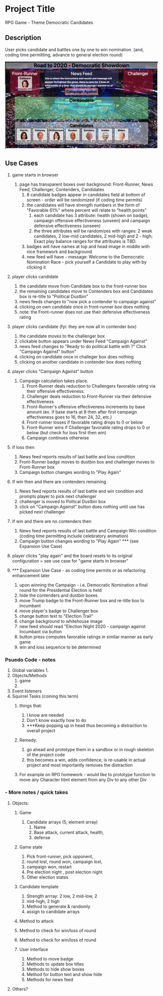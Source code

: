 # Project Title

RPG Game - Theme Democratic Candidates

## Description

User picks candidate and battles one by one to win nomination.
(and, coding time permitting, advance to general election round)

![Democratic Nomination](assets/images/wireframe.png)

## Use Cases

1.  game starts in browser 
    1. page has transparent boxes over background:  Front-Runner, News Feed, Challenger, Contenders, Candidates
        1. 8 candidate badges appear in candidates field at bottom of screen - order will be randomized (if coding time permits)
        2. the candidates will have strength numbers in the form of "Favorable 61%" where percent will relate to "health points"
            1. each candidate has 3 attribute:  health (shown on badge), campaign offensive effectiveness (unseen) and campaign
              defensive effectiveness (unseen) 
            2. the three attributes will be randomizes with ranges:  2 weak candidates, 2 low-mid candidates, 2 mid-high and 2 - high;
              Exact play balance ranges for the attributes is TBD.
        3. badges will have names at top and head image in middle with nice framework and background
        5. new feed will have - message:  Welcome to the Democratic Nomination Race - pick yourself a Candidate to play with by clicking it

2. player clicks candidate
    1. the candidate move from Candidate box to the front-runner box
    2. the remaining candidates move to Contenders box and Candidates box is re-title to "Political Dustbin"
    3. news feeds changes to  "now pick a contender to campaign against"
    4. clicking on own candidate once in front-runner box does nothing
    5. note: the Front-runner does not use their defensive effectiveness rating

3. player clicks candidate (fyi: they are now all in contender box)
    1. the candidate moves to the challenger box
    2. clickable button appears under News Feed "Campaign Against"
    3. news feed changes to "Ready to do political battle with <challenger name>?"  Click "Campaign Against" button"
    4. clicking on candidate once in challeger box does nothing
    4. clicking on another candidate in contender box does nothing

4. player clicks "Campaign Against" button
    1. Campaign calculation takes place.
        1.  Front-Runner deals reduction to Challengers favorable rating via their offensive effectiveness.
        2.  Challenger deals reduction to Front-Runner via their defensive effectiveness
        3.  Front-Runner's offensive effectiveness increments by base amount (ex. if base starts at 8 then after first campaign effectiveness goes to 16, then 24, 32, etc.)
        3.  Front-runner losses if favorable rating drops to 0 or below 
        4.  Front-Runner wins if Challenger favorable rating drops to 0 or below (but check for loss first then win)
        5.  Campaign continues otherwise

  2. If loss then
      1. News feed reports results of last battle and loss condition
      2. Front-Runner badge moves to dustbin box and challenger moves to Front-Runner box
      3. Campaign button changes wording to "Play Again"

  3. If win then and there are contenders remaining
      1. News feed reports results of last battle and win condition and prompts player to pick next challenger
      2. challenger is moved to Poltical Dustbin box
      2. click on "Campaign Against" button does nothing until use has picked next challenger

  4. If win and there are no contenders then 
      1. News feed reports results of last battle and Campaign Win condition (coding time permitting include celebratory animation)
      2. Campaign button changes wording to "Play Again"  *** (see Expansion Use Case)

5. player clicks "play again" and the board resets to its original configuration = see use case for "game starts in browser"

6. *** Expansion Use Case - as coding time permits or as refactoring enhancement later
    1. upon winning the Campaign - i.e. Democratic Nomination a final round for the Presidential Election is held
    2. hide the contenders and dustbin boxes
    3. move Trump badge to the Front-Runner box and re-title box to Incumbant
    4. move player's badge to Challenger box
    5. change button text to "Election Trail"
    6. change background to whitehouse image
    7. new feed should read "Election Night 2020 - campaign against Incumbant via button
    8. button press computes favorable ratings in simliar manner as early game 
    9. win and loss sequence to be determined

### Psuedo Code - notes

1. Global variables
    1. 
2. Objects/Methods
    1. game
    2. 
3. Event listeners
4. Squirrel Tasks (coining this term)   
    1. things that: 
        1. I know are needed
        2. Don't know exactly how to do
        3. ***Keep popping up in head thus becoming a distraction to overall project
    2. Remedy:
        1. go ahead and prototype them in a sandbox or in rough skeleton of the project code
        2. this becomes a win, adds confidence, is re-usable in actual project and most importantly removes the distraction

    1. For example on RPG homework - would like to prototype function to move any Character html element from any Div to any other Div

 ### - More notes / quick takes
1. Objects:
    1. Game
        1. Candidate arrays (5, element array)
            1. Name
            2. Base attack, current attack, health,      
            3. defense
    2. Game state
        1. Pick front-runner, pick opponent, 
        2. round lost, round won, campaign lost, 
        3. campaign won, restart 
        4. Pre election night , post election night 
        5. Other election states
    2. Candidate template 
        1. Strength arrray: 2 low, 2 mid-low, 2 
        2. mid-high, 2 high
        3. Method to generate & randomly      
        4. assign to candidate arrays
    3. Method to attack 
    4. Method to check for win/loss of round
    5. Method to check for win/loss of round

    6. User interface 
        1. Method to move badge 
        2. Methods to update box titles
        3. Methods to hide show boxes
        4. Method for button text and show hide 
        5. Methods for news feed

2. Others?